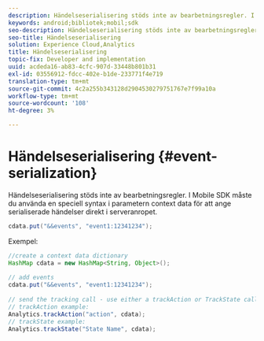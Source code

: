 ```yaml
---
description: Händelseserialisering stöds inte av bearbetningsregler. I Mobile SDK måste du använda en speciell syntax i parametern context data för att ange serialiserade händelser direkt i serveranropet.
keywords: android;bibliotek;mobil;sdk
seo-description: Händelseserialisering stöds inte av bearbetningsregler. I Mobile SDK måste du använda en speciell syntax i parametern context data för att ange serialiserade händelser direkt i serveranropet.
seo-title: Händelseserialisering
solution: Experience Cloud,Analytics
title: Händelseserialisering
topic-fix: Developer and implementation
uuid: acdeda16-ab83-4cfc-907d-33448b801b31
exl-id: 03556912-fdcc-402e-b1de-233771f4e719
translation-type: tm+mt
source-git-commit: 4c2a255b343128d2904530279751767e7f99a10a
workflow-type: tm+mt
source-wordcount: '108'
ht-degree: 3%

---
```


# Händelseserialisering {#event-serialization}

Händelseserialisering stöds inte av bearbetningsregler. I Mobile SDK måste du använda en speciell syntax i parametern context data för att ange serialiserade händelser direkt i serveranropet.

```java
cdata.put("&&events", "event1:12341234");
```

Exempel:

```java
//create a context data dictionary 
HashMap cdata = new HashMap<String, Object>(); 
 
// add events 
cdata.put("&&events", "event1:12341234"); 
 
// send the tracking call - use either a trackAction or TrackState call. 
// trackAction example: 
Analytics.trackAction("action", cdata); 
// trackState example: 
Analytics.trackState("State Name", cdata);
```
